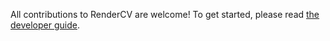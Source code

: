 All contributions to RenderCV are welcome! To get started, please read [the developer guide](https://docs.rendercv.com/developer_guide). 
